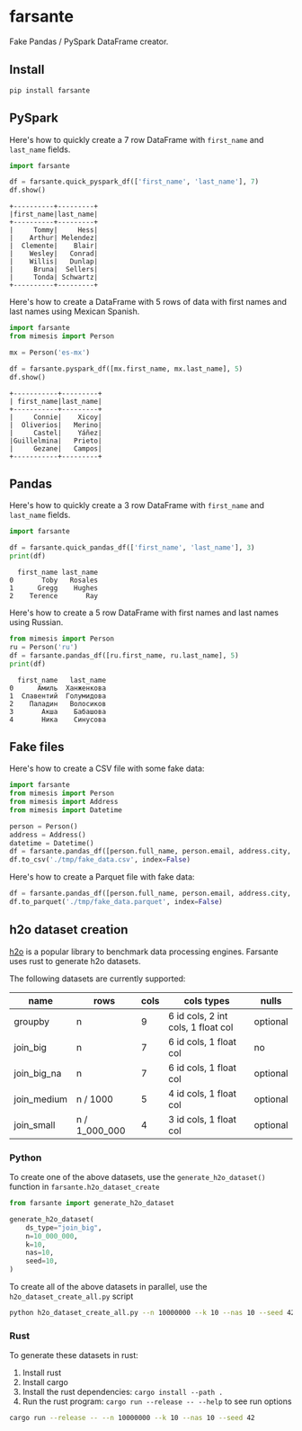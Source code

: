 # farsante

Fake Pandas / PySpark DataFrame creator.

## Install

`pip install farsante`

## PySpark

Here's how to quickly create a 7 row DataFrame with `first_name` and `last_name` fields.

```python
import farsante

df = farsante.quick_pyspark_df(['first_name', 'last_name'], 7)
df.show()
```

```
+----------+---------+
|first_name|last_name|
+----------+---------+
|     Tommy|     Hess|
|    Arthur| Melendez|
|  Clemente|    Blair|
|    Wesley|   Conrad|
|    Willis|   Dunlap|
|     Bruna|  Sellers|
|     Tonda| Schwartz|
+----------+---------+
```

Here's how to create a DataFrame with 5 rows of data with first names and last names using Mexican Spanish.

```python
import farsante
from mimesis import Person

mx = Person('es-mx')

df = farsante.pyspark_df([mx.first_name, mx.last_name], 5)
df.show()
```

```
+-----------+---------+
| first_name|last_name|
+-----------+---------+
|     Connie|    Xicoy|
|  Oliverios|   Merino|
|     Castel|    Yáñez|
|Guillelmina|   Prieto|
|     Gezane|   Campos|
+-----------+---------+
```

## Pandas

Here's how to quickly create a 3 row DataFrame with `first_name` and `last_name` fields.

```python
import farsante

df = farsante.quick_pandas_df(['first_name', 'last_name'], 3)
print(df)
```

```
  first_name last_name
0       Toby   Rosales
1      Gregg    Hughes
2    Terence       Ray
```

Here's how to create a 5 row DataFrame with first names and last names using Russian.

```python
from mimesis import Person
ru = Person('ru')
df = farsante.pandas_df([ru.first_name, ru.last_name], 5)
print(df)
```

```
  first_name   last_name
0      Амиль  Ханженкова
1  Славентий  Голумидова
2    Паладин   Волосиков
3       Акша    Бабашова
4       Ника    Синусова
```

## Fake files

Here's how to create a CSV file with some fake data:

```python
import farsante
from mimesis import Person
from mimesis import Address
from mimesis import Datetime

person = Person()
address = Address()
datetime = Datetime()
df = farsante.pandas_df([person.full_name, person.email, address.city, address.state, datetime.datetime], 3)
df.to_csv('./tmp/fake_data.csv', index=False)
```

Here's how to create a Parquet file with fake data:

```python
df = farsante.pandas_df([person.full_name, person.email, address.city, address.state, datetime.datetime], 3)
df.to_parquet('./tmp/fake_data.parquet', index=False)
```

## h2o dataset creation

[h2o](https://github.com/h2oai/db-benchmark/) is a popular library to benchmark data processing engines. Farsante uses rust to generate h2o datasets.

The following datasets are currently supported:

|name | rows | cols | cols types | nulls |
|-----|------|------|------------|-------|
| groupby | n | 9 | 6 id cols, 2 int cols, 1 float col | optional |
| join_big | n | 7 | 6 id cols, 1 float col | no |
| join_big_na | n | 7 | 6 id cols, 1 float col | optional |
| join_medium | n / 1000| 5 | 4 id cols, 1 float col | optional |
| join_small | n / 1_000_000 | 4 | 3 id cols, 1 float col | optional |

### Python

To create one of the above datasets, use the `generate_h2o_dataset()` function in `farsante.h2o_dataset_create`

```python
from farsante import generate_h2o_dataset

generate_h2o_dataset(
    ds_type="join_big",
    n=10_000_000,
    k=10,
    nas=10,
    seed=10,
)
```

To create all of the above datasets in parallel, use the `h2o_dataset_create_all.py` script

```bash
python h2o_dataset_create_all.py --n 10000000 --k 10 --nas 10 --seed 42
```

### Rust

To generate these datasets in rust:

1. Install rust
2. Install cargo
3. Install the rust dependencies: `cargo install --path .`
4. Run the rust program: `cargo run --release -- --help` to see run options

```bash
cargo run --release -- --n 10000000 --k 10 --nas 10 --seed 42
```
